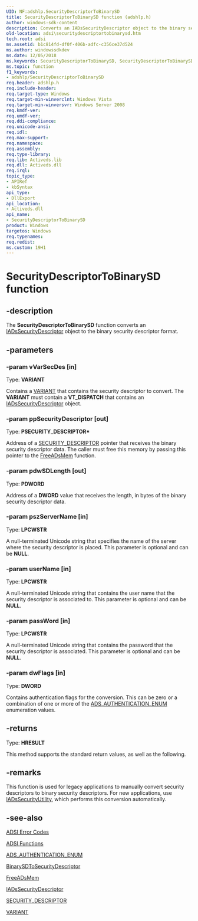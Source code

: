 ```yaml
---
UID: NF:adshlp.SecurityDescriptorToBinarySD
title: SecurityDescriptorToBinarySD function (adshlp.h)
author: windows-sdk-content
description: Converts an IADsSecurityDescriptor object to the binary security descriptor format.
old-location: adsi\securitydescriptortobinarysd.htm
tech.root: adsi
ms.assetid: b1c814fd-df0f-406b-adfc-c356ce37d524
ms.author: windowssdkdev
ms.date: 12/05/2018
ms.keywords: SecurityDescriptorToBinarySD, SecurityDescriptorToBinarySD function [ADSI], adshlp/SecurityDescriptorToBinarySD, adsi.securitydescriptortobinarysd
ms.topic: function
f1_keywords:
- adshlp/SecurityDescriptorToBinarySD
req.header: adshlp.h
req.include-header: 
req.target-type: Windows
req.target-min-winverclnt: Windows Vista
req.target-min-winversvr: Windows Server 2008
req.kmdf-ver: 
req.umdf-ver: 
req.ddi-compliance: 
req.unicode-ansi: 
req.idl: 
req.max-support: 
req.namespace: 
req.assembly: 
req.type-library: 
req.lib: Activeds.lib
req.dll: Activeds.dll
req.irql: 
topic_type:
- APIRef
- kbSyntax
api_type:
- DllExport
api_location:
- Activeds.dll
api_name:
- SecurityDescriptorToBinarySD
product: Windows
targetos: Windows
req.typenames: 
req.redist: 
ms.custom: 19H1
---
```


# SecurityDescriptorToBinarySD function


## -description


The <b>SecurityDescriptorToBinarySD</b> function converts an <a href="https://docs.microsoft.com/windows/desktop/api/iads/nn-iads-iadssecuritydescriptor">IADsSecurityDescriptor</a> object to the binary security descriptor format.


## -parameters




### -param vVarSecDes [in]

Type: <b>VARIANT</b>

Contains a <a href="https://docs.microsoft.com/windows/desktop/api/oaidl/ns-oaidl-variant">VARIANT</a> that contains the security descriptor to convert. The <b>VARIANT</b> must contain a <b>VT_DISPATCH</b> that contains an <a href="https://docs.microsoft.com/windows/desktop/api/iads/nn-iads-iadssecuritydescriptor">IADsSecurityDescriptor</a> object.


### -param ppSecurityDescriptor [out]

Type: <b>PSECURITY_DESCRIPTOR*</b>

Address of a <a href="https://docs.microsoft.com/windows/desktop/api/winnt/ns-winnt-security_descriptor">SECURITY_DESCRIPTOR</a> pointer that receives the binary security descriptor data. The caller must free this memory by passing this pointer to the <a href="https://docs.microsoft.com/windows/desktop/api/adshlp/nf-adshlp-freeadsmem">FreeADsMem</a> function.


### -param pdwSDLength [out]

Type: <b>PDWORD</b>

Address of a <b>DWORD</b> value that receives the length, in bytes of the binary security descriptor data.


### -param pszServerName [in]

Type: <b>LPCWSTR</b>

A null-terminated Unicode string that specifies the name of the server where the security descriptor is placed. This parameter is optional and can be <b>NULL</b>.


### -param userName [in]

Type: <b>LPCWSTR</b>

A null-terminated Unicode string that contains the user name that the security descriptor is associated to. This parameter is optional and can be <b>NULL</b>.


### -param passWord [in]

Type: <b>LPCWSTR</b>

A null-terminated Unicode string that contains the password that the security descriptor is associated. This parameter is optional and can be <b>NULL</b>.


### -param dwFlags [in]

Type: <b>DWORD</b>

Contains authentication flags for the conversion. This can be zero or a combination of one or more of the <a href="https://docs.microsoft.com/windows/win32/api/iads/ne-iads-ads_authentication_enum">ADS_AUTHENTICATION_ENUM</a> enumeration values.


## -returns



Type: <b>HRESULT</b>

This method supports the standard return values, as well as the following.




## -remarks



This function is used for legacy applications to manually convert security descriptors to binary security descriptors. For new applications, use <a href="https://docs.microsoft.com/windows/desktop/api/iads/nn-iads-iadssecurityutility">IADsSecurityUtility</a>, which performs this conversion automatically.




## -see-also




<a href="https://docs.microsoft.com/windows/desktop/ADSI/adsi-error-codes">ADSI Error Codes</a>



<a href="https://docs.microsoft.com/windows/desktop/ADSI/adsi-functions">ADSI Functions</a>



<a href="https://docs.microsoft.com/windows/win32/api/iads/ne-iads-ads_authentication_enum">ADS_AUTHENTICATION_ENUM</a>



<a href="https://docs.microsoft.com/windows/desktop/api/adshlp/nf-adshlp-binarysdtosecuritydescriptor">BinarySDToSecurityDescriptor</a>



<a href="https://docs.microsoft.com/windows/desktop/api/adshlp/nf-adshlp-freeadsmem">FreeADsMem</a>



<a href="https://docs.microsoft.com/windows/desktop/api/iads/nn-iads-iadssecuritydescriptor">IADsSecurityDescriptor</a>



<a href="https://docs.microsoft.com/windows/desktop/api/winnt/ns-winnt-security_descriptor">SECURITY_DESCRIPTOR</a>



<a href="https://docs.microsoft.com/windows/desktop/api/oaidl/ns-oaidl-variant">VARIANT</a>
 

 

